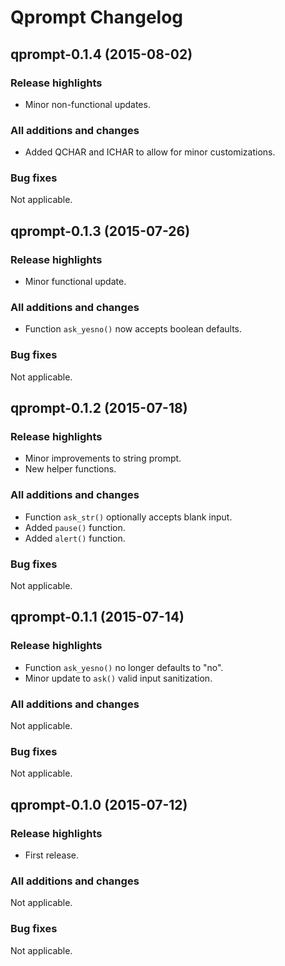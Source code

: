 Qprompt Changelog
=================
## qprompt-0.1.4 (2015-08-02)
### Release highlights
  - Minor non-functional updates.

### All additions and changes
  - Added QCHAR and ICHAR to allow for minor customizations.

### Bug fixes
Not applicable.

## qprompt-0.1.3 (2015-07-26)
### Release highlights
  - Minor functional update.

### All additions and changes
  - Function `ask_yesno()` now accepts boolean defaults.

### Bug fixes
Not applicable.

## qprompt-0.1.2 (2015-07-18)
### Release highlights
  - Minor improvements to string prompt.
  - New helper functions.

### All additions and changes
  - Function `ask_str()` optionally accepts blank input.
  - Added `pause()` function.
  - Added `alert()` function.

### Bug fixes
Not applicable.

## qprompt-0.1.1 (2015-07-14)
### Release highlights
  - Function `ask_yesno()` no longer defaults to "no".
  - Minor update to `ask()` valid input sanitization.

### All additions and changes
Not applicable.

### Bug fixes
Not applicable.

## qprompt-0.1.0 (2015-07-12)
### Release highlights
  - First release.

### All additions and changes
Not applicable.

### Bug fixes
Not applicable.
